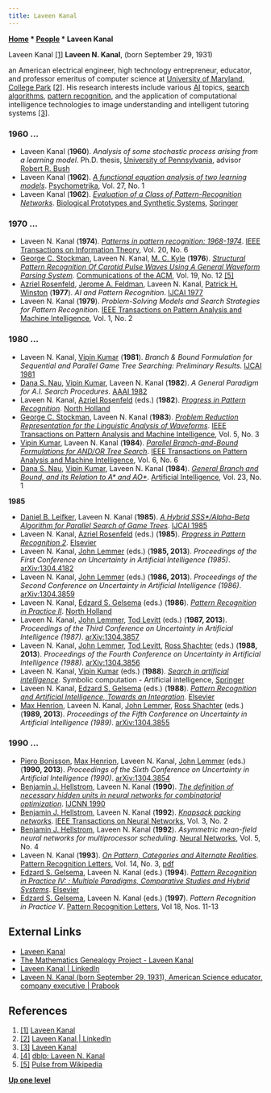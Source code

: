 ```yaml
---
title: Laveen Kanal
---
```

**[Home](Home "Home") \* [People](People "People") \* Laveen Kanal**



 [](https://www.cs.umd.edu/users/kanal/) Laveen Kanal <a id="cite-note-1" href="#cite-ref-1">[1]</a> 
**Laveen N. Kanal**, (born September 29, 1931)  

 an American electrical engineer, high technology entrepreneur, educator, and professor emeritus of computer science at [University of Maryland, College Park](https://en.wikipedia.org/wiki/University_of_Maryland,_College_Park) <a id="cite-note-2" href="#cite-ref-2">[2]</a>. His research interests include various [AI](Artificial_Intelligence "Artificial Intelligence") topics, [search algorithms](Search "Search"), [pattern recognition](Pattern_Recognition "Pattern Recognition"), and the application of computational intelligence technologies to image understanding and intelligent tutoring systems <a id="cite-note-3" href="#cite-ref-3">[3]</a>. 



### 1960 ...


* Laveen Kanal (**1960**). *Analysis of some stochastic process arising from a learning model*. Ph.D. thesis, [University of Pennsylvania](https://en.wikipedia.org/wiki/University_of_Pennsylvania), advisor [Robert R. Bush](Mathematician#RRBush "Mathematician")
* Laveen Kanal (**1962**). *[A functional equation analysis of two learning models](https://link.springer.com/article/10.1007/BF02289668)*. [Psychometrika](https://en.wikipedia.org/wiki/Psychometrika), Vol. 27, No. 1
* Laveen Kanal (**1962**). *[Evaluation of a Class of Pattern-Recognition Networks](https://link.springer.com/chapter/10.1007%2F978-1-4684-1716-6_35)*. [Biological Prototypes and Synthetic Systems](https://link.springer.com/book/10.1007/978-1-4684-1716-6), [Springer](https://en.wikipedia.org/wiki/Springer_Science%2BBusiness_Media)


### 1970 ...


* Laveen N. Kanal (**1974**). *[Patterns in pattern recognition: 1968-1974](https://ieeexplore.ieee.org/document/1055306)*. [IEEE Transactions on Information Theory](IEEE#TIT "IEEE"), Vol. 20, No. 6
* [George C. Stockman](George_Stockman "George Stockman"), Laveen N. Kanal, [M. C. Kyle](https://dblp.uni-trier.de/pers/hd/k/Kyle:M=_C=) (**1976**). *[Structural Pattern Recognition Of Carotid Pulse Waves Using A General Waveform Parsing System](https://dl.acm.org/citation.cfm?id=360378)*. [Communications of the ACM](ACM#Communications "ACM"), Vol. 19, No. 12 <a id="cite-note-5" href="#cite-ref-5">[5]</a>
* [Azriel Rosenfeld](Mathematician#ARosenfeld "Mathematician"), [Jerome A. Feldman](Mathematician#JeromeFeldman "Mathematician"), Laveen N. Kanal, [Patrick H. Winston](Patrick_Winston "Patrick Winston") (**1977**). *AI and Pattern Recognition*. [IJCAI 1977](Conferences#IJCAI1977 "Conferences")
* Laveen N. Kanal (**1979**). *Problem-Solving Models and Search Strategies for Pattern Recognition*. [IEEE Transactions on Pattern Analysis and Machine Intelligence](IEEE#TPAMI "IEEE"), Vol. 1, No. 2


### 1980 ...


* Laveen N. Kanal, [Vipin Kumar](index.php?title=Vipin_Kumar&action=edit&redlink=1 "Vipin Kumar (page does not exist)") (**1981**). *Branch & Bound Formulation for Sequential and Parallel Game Tree Searching: Preliminary Results*. [IJCAI 1981](Conferences#IJCAI1981 "Conferences")
* [Dana S. Nau](Dana_S._Nau "Dana S. Nau"), [Vipin Kumar](index.php?title=Vipin_Kumar&action=edit&redlink=1 "Vipin Kumar (page does not exist)"), Laveen N. Kanal (**1982**). *A General Paradigm for A.I. Search Procedures*. [AAAI 1982](Conferences#AAAI-82 "Conferences")
* Laveen N. Kanal, [Azriel Rosenfeld](Mathematician#ARosenfeld "Mathematician") (eds.) (**1982**). *[Progress in Pattern Recognition](https://www.sciencedirect.com/book/9780444863256/progress-in-pattern-recognition)*. [North Holland](https://en.wikipedia.org/wiki/Elsevier#Imprints)
* [George C. Stockman](George_Stockman "George Stockman"), Laveen N. Kanal (**1983**). *[Problem Reduction Representation for the Linguistic Analysis of Waveforms](https://www.researchgate.net/publication/224377734_Problem_Reduction_Representation_for_the_Linguistic_Analysis_of_Waveforms)*. [IEEE Transactions on Pattern Analysis and Machine Intelligence](IEEE#TPAMI "IEEE"), Vol. 5, No. 3
* [Vipin Kumar](index.php?title=Vipin_Kumar&action=edit&redlink=1 "Vipin Kumar (page does not exist)"), Laveen N. Kanal (**1984**). *[Parallel Branch-and-Bound Formulations for AND/OR Tree Search](https://ieeexplore.ieee.org/document/4767600)*. [IEEE Transactions on Pattern Analysis and Machine Intelligence](IEEE#TPAMI "IEEE"), Vol. 6, No. 6
* [Dana S. Nau](Dana_S._Nau "Dana S. Nau"), [Vipin Kumar](index.php?title=Vipin_Kumar&action=edit&redlink=1 "Vipin Kumar (page does not exist)"), Laveen N. Kanal (**1984**). *[General Branch and Bound, and its Relation to A\* and AO\*](https://www.sciencedirect.com/science/article/abs/pii/0004370284900043)*. [Artificial Intelligence](https://en.wikipedia.org/wiki/Artificial_Intelligence_(journal)), Vol. 23, No. 1


**1985**



* [Daniel B. Leifker](https://dblp.uni-trier.de/pers/hd/l/Leifker:Daniel_B=.html), Laveen N. Kanal (**1985**). *[A Hybrid SSS\*/Alpha-Beta Algorithm for Parallel Search of Game Trees](https://dl.acm.org/citation.cfm?id=1623687)*. [IJCAI 1985](Conferences#IJCAI1985 "Conferences")
* Laveen N. Kanal, [Azriel Rosenfeld](Mathematician#ARosenfeld "Mathematician") (eds.) (**1985**). *[Progress in Pattern Recognition 2](https://www.amazon.com/Progress-Pattern-Recognition-Machine-Intelligence/dp/0444877231)*. [Elsevier](https://en.wikipedia.org/wiki/Elsevier)
* Laveen N. Kanal, [John Lemmer](https://dblp.uni-trier.de/pers/hd/l/Lemmer:John_F=) (eds.) (**1985, 2013**). *Proceedings of the First Conference on Uncertainty in Artificial Intelligence (1985)*. [arXiv:1304.4182](https://arxiv.org/abs/1304.4182)
* Laveen N. Kanal, [John Lemmer](https://dblp.uni-trier.de/pers/hd/l/Lemmer:John_F=) (eds.) (**1986, 2013**). *Proceedings of the Second Conference on Uncertainty in Artificial Intelligence (1986)*. [arXiv:1304.3859](https://arxiv.org/abs/1304.3859)
* Laveen N. Kanal, [Edzard S. Gelsema](https://dblp.uni-trier.de/pers/hd/g/Gelsema:Edzard_S=) (eds.) (**1986**). *[Pattern Recognition in Practice II](https://www.elsevier.com/books/pattern-recognition-in-practice-ii/kanal/978-0-444-87877-9)*. [North Holland](https://en.wikipedia.org/wiki/Elsevier#Imprints)
* Laveen N. Kanal, [John Lemmer](https://dblp.uni-trier.de/pers/hd/l/Lemmer:John_F=), [Tod Levitt](https://dblp.uni-trier.de/pers/hd/l/Levitt:Tod_S=) (eds.) (**1987, 2013**). *Proceedings of the Third Conference on Uncertainty in Artificial Intelligence (1987)*. [arXiv:1304.3857](https://arxiv.org/abs/1304.3857)
* Laveen N. Kanal, [John Lemmer](https://dblp.uni-trier.de/pers/hd/l/Lemmer:John_F=), [Tod Levitt](https://dblp.uni-trier.de/pers/hd/l/Levitt:Tod_S=), [Ross Shachter](https://dblp.uni-trier.de/pers/hd/s/Shachter:Ross_D=) (eds.) (**1988, 2013**). *Proceedings of the Fourth Conference on Uncertainty in Artificial Intelligence (1988)*. [arXiv:1304.3856](https://arxiv.org/abs/1304.3856)
* Laveen N. Kanal, [Vipin Kumar](index.php?title=Vipin_Kumar&action=edit&redlink=1 "Vipin Kumar (page does not exist)") (eds.) (**1988**). *[Search in artificial intelligence](https://link.springer.com/book/10.1007/978-1-4613-8788-6)*. Symbolic computation - Artificial intelligence, [Springer](https://en.wikipedia.org/wiki/Springer_Science%2BBusiness_Media)
* Laveen N. Kanal, [Edzard S. Gelsema](https://dblp.uni-trier.de/pers/hd/g/Gelsema:Edzard_S=) (eds.) (**1988**). *[Pattern Recognition and Artificial Intelligence, Towards an Integration](https://www.elsevier.com/books/pattern-recognition-and-artificial-intelligence-towards-an-integration/kanal/978-0-444-87137-4)*. [Elsevier](https://en.wikipedia.org/wiki/Elsevier)
* [Max Henrion](https://dblp.uni-trier.de/pers/hd/h/Henrion:Max), Laveen N. Kanal, [John Lemmer](https://dblp.uni-trier.de/pers/hd/l/Lemmer:John_F=), [Ross Shachter](https://dblp.uni-trier.de/pers/hd/s/Shachter:Ross_D=) (eds.) (**1989, 2013**). *Proceedings of the Fifth Conference on Uncertainty in Artificial Intelligence (1989)*. [arXiv:1304.3855](https://arxiv.org/abs/1304.3855)


### 1990 ...


* [Piero Bonisson](https://dblp.uni-trier.de/pers/hd/b/Bonissone:Piero_P=), [Max Henrion](https://dblp.uni-trier.de/pers/hd/h/Henrion:Max), Laveen N. Kanal, [John Lemmer](https://dblp.uni-trier.de/pers/hd/l/Lemmer:John_F=) (eds.) (**1990, 2013**). *Proceedings of the Sixth Conference on Uncertainty in Artificial Intelligence (1990)*. [arXiv:1304.3854](https://arxiv.org/abs/1304.3854)
* [Benjamin J. Hellstrom](https://dblp.uni-trier.de/pers/hd/h/Hellstrom:Benjamin_J=), Laveen N. Kanal (**1990**). *[The definition of necessary hidden units in neural networks for combinatorial optimization](https://ieeexplore.ieee.org/document/5726889)*. [IJCNN 1990](https://dblp.uni-trier.de/db/conf/ijcnn/ijcnn1990.html)
* [Benjamin J. Hellstrom](https://dblp.uni-trier.de/pers/hd/h/Hellstrom:Benjamin_J=), Laveen N. Kanal (**1992**). *[Knapsack packing networks](https://ieeexplore.ieee.org/document/125871)*. [IEEE Transactions on Neural Networks](IEEE#NN "IEEE"), Vol. 3, No. 2
* [Benjamin J. Hellstrom](https://dblp.uni-trier.de/pers/hd/h/Hellstrom:Benjamin_J=), Laveen N. Kanal (**1992**). *Asymmetric mean-field neural networks for multiprocessor scheduling*. [Neural Networks](https://en.wikipedia.org/wiki/Neural_Networks_(journal)), Vol. 5, No. 4
* Laveen N. Kanal (**1993**). *[On Pattern, Categories and Alternate Realities](https://dl.acm.org/citation.cfm?id=157088)*. [Pattern Recognition Letters](https://en.wikipedia.org/wiki/Pattern_Recognition_Letters), Vol. 14, No. 3, [pdf](http://www.lnk.com/prl14.pdf)
* [Edzard S. Gelsema](https://dblp.uni-trier.de/pers/hd/g/Gelsema:Edzard_S=), Laveen N. Kanal (eds.) (**1994**). *[Pattern Recognition in Practice IV: : Multiple Paradigms, Comparative Studies and Hybrid Systems](https://dl.acm.org/citation.cfm?id=561112)*. [Elsevier](https://en.wikipedia.org/wiki/Elsevier)
* [Edzard S. Gelsema](https://dblp.uni-trier.de/pers/hd/g/Gelsema:Edzard_S=), Laveen N. Kanal (eds.) (**1997**). *Pattern Recognition in Practice V*. [Pattern Recognition Letters](https://en.wikipedia.org/wiki/Pattern_Recognition_Letters), Vol 18, Nos. 11-13


## External Links


* [Laveen Kanal](https://www.cs.umd.edu/users/kanal/)
* [The Mathematics Genealogy Project - Laveen Kanal](https://www.genealogy.math.ndsu.nodak.edu/id.php?id=108468)
* [Laveen Kanal | LinkedIn](https://www.linkedin.com/in/kanal)
* [Laveen N. Kanal (born September 29, 1931), American Science educator, company executive | Prabook](https://prabook.com/web/laveen_n.kanal/128572)


## References


1. <a id="cite-ref-1" href="#cite-note-1">[1]</a> [Laveen Kanal](https://www.cs.umd.edu/users/kanal/)
2. <a id="cite-ref-2" href="#cite-note-2">[2]</a> [Laveen Kanal | LinkedIn](https://www.linkedin.com/in/kanal)
3. <a id="cite-ref-3" href="#cite-note-3">[3]</a> [Laveen Kanal](http://www.cs.umd.edu/~kanal/)
4. <a id="cite-ref-4" href="#cite-note-4">[4]</a> [dblp: Laveen N. Kanal](https://dblp.uni-trier.de/pers/hd/k/Kanal:Laveen_N=.html)
5. <a id="cite-ref-5" href="#cite-note-5">[5]</a> [Pulse from Wikipedia](https://en.wikipedia.org/wiki/Pulse)

**[Up one level](People "People")**







 

